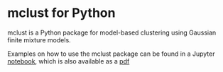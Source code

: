 # mclust for Python

mclust is a Python package for model-based clustering using Gaussian finite mixture models.

Examples on how to use the mclust package can be found in a Jupyter [notebook](docs/mclust.ipynb), which is also available as a [pdf](docs/mclust-notebook.pdf)
